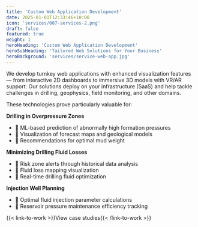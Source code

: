 ```yaml
---
title: 'Custom Web Application Development'
date: 2025-01-01T12:33:46+10:00
icon: 'services/007-services-2.png'
draft: false
featured: true
weight: 1
heroHeading: 'Custom Web Application Development'
heroSubHeading: 'Tailored Web Solutions for Your Business'
heroBackground: 'services/service-web-app.jpg'
---
```


We develop turnkey web applications with enhanced visualization features — from interactive 2D dashboards to immersive 3D models with VR/AR support. Our solutions deploy on your infrastructure (SaaS) and help tackle challenges in drilling, geophysics, field monitoring, and other domains.

These technologies prove particularly valuable for:

**Drilling in Overpressure Zones**

- 🔹 ML-based prediction of abnormally high formation pressures
- 🔹 Visualization of forecast maps and geological models
- 🔹 Recommendations for optimal mud weight

**Minimizing Drilling Fluid Losses**

- 🔹 Risk zone alerts through historical data analysis
- 🔹 Fluid loss mapping visualization
- 🔹 Real-time drilling fluid optimization

**Injection Well Planning**

- 🔹 Optimal fluid injection parameter calculations
- 🔹 Reservoir pressure maintenance efficiency tracking

{{< link-to-work >}}View case studies{{< /link-to-work >}}